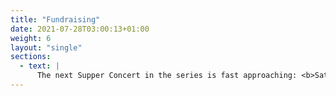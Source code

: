 ```yaml
---
title: "Fundraising"
date: 2021-07-28T03:00:13+01:00
weight: 6
layout: "single"
sections:
  - text: |
      The next Supper Concert in the series is fast approaching: <b>Saturday 19 November at 7.30pm</b>. The performers will be: Sam Thomas (soprano), Archie Sladden, (baritone) and Laura Morris (French horn). Sam is a member of the choir and one of it's regular soloists. Archie is a choral scholar at Dean Close School. Laura regularly plays as first horn for Philomusica's orchestral concerts. The concerts will take place in <b>York Barn, Tredington GL20 7BP</b> (near Tewkesbury). Those who attended the previous concert will know that it’s a super venue and there’s ample parking. As ever, all proceeds will go to Philo funds. Tickets cost a modest £10 to include supper and your first drink. Please [contact us](/contact.html) for tickets.
---
```



